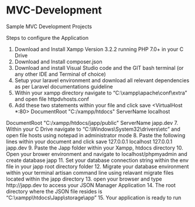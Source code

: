 # MVC-Development
Sample MVC Development Projects

Steps to configure the Application
1. Download and Install Xampp Version 3.2.2 running PHP 7.0+ in your C Drive
2. Download and Install composer.json
3. Download and install Visual Studio code and the GIT bash terminal (or any other IDE and
Terminal of choice)
4. Setup your laravel environment and download all relevant dependencies as per Laravel
documentations guideline
5. Within your xampp directory navigate to “C:\xampp\apache\conf\extra” and open file httpdvhosts.conf
6. Add these two statements within your file and click save
<VirtualHost *:80>
DocumentRoot "C:/xampp/htdocs"
ServerName localhost
</VirtualHost>
<VirtualHost *:80>
DocumentRoot "C:/xampp/htdocs/japp/public"
ServerName japp.dev
</VirtualHost>
7. Within your C Drive navigate to “C:\Windows\System32\drivers\etc” and open file hosts using
notepad in administrator mode
8. Paste the following lines within your document and click save
127.0.0.1 localhost
127.0.0.1 japp.dev
9. Paste the Japp folder within your Xampp, htdocs directory
10. Open your brower environment and navigate to localhost/phpmyadmin and create database
japp
11. Set your database connection string within the env file in your japp root directory folder
12. Migrate your database environment within your terminal artisan command line using relavant
migrate files located within the japp directory
13. open your browser and type http://japp.dev to access your JSON Manager Application
14. The root directory where the JSON file resides is “C:\xampp\htdocs\Japp\storage\app”
15. Your application is ready to run
